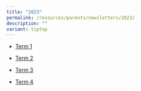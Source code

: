 ```yaml
---
title: "2023"
permalink: /resources/parents/newsletters/2023/
description: ""
variant: tiptap
---
```

<ul data-tight="true" class="tight">
<li>
<p><a href="/files/Newsletter to Parents/2023/Xinminss Newsletters T12023.pdf" rel="noopener nofollow" target="_blank">Term 1</a>
</p>
</li>
<li>
<p><a href="/files/Newsletter to Parents/2023/Xinminss Newsletters T22023.pdf" rel="noopener nofollow" target="_blank">Term 2</a>
</p>
</li>
<li>
<p><a href="/files/Newsletter to Parents/2023/xinminss newsletters t32023.pdf" rel="noopener nofollow" target="_blank">Term 3</a>
</p>
</li>
<li>
<p><a href="/files/Newsletter to Parents/2023/xinminss newsletters t4 2023.pdf" rel="noopener nofollow" target="_blank">Term 4</a>
</p>
</li>
</ul>
<p></p>
